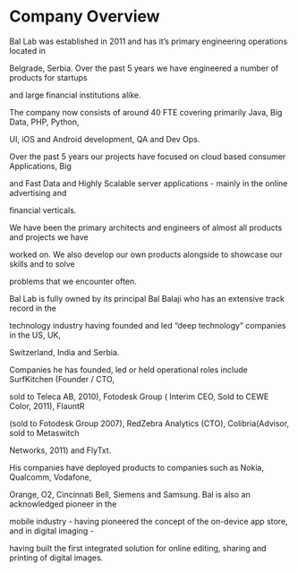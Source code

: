 # Company Overview

Bal Lab was established in 2011 and has it’s primary engineering operations located in

Belgrade, Serbia. Over the past 5 years we have engineered a number of products for startups

and large financial institutions alike.



The company now consists of around 40 FTE covering primarily Java, Big Data, PHP, Python,

UI, iOS and Android development, QA and Dev Ops.



Over the past 5 years our projects have focused on cloud based consumer Applications, Big

and Fast Data and Highly Scalable server applications - mainly in the online advertising and

financial verticals.



We have been the primary architects and engineers of almost all products and projects we have

worked on. We also develop our own products alongside to showcase our skills and to solve

problems that we encounter often.



Bal Lab is fully owned by its principal Bal Balaji who has an extensive track record in the

technology industry having founded and led “deep technology” companies in the US, UK,

Switzerland, India and Serbia.



Companies he has founded, led or held operational roles include SurfKitchen \(Founder / CTO,

sold to Teleca AB, 2010\), Fotodesk Group \( Interim CEO, Sold to CEWE Color, 2011\), FlauntR

\(sold to Fotodesk Group 2007\), RedZebra Analytics \(CTO\), Colibria\(Advisor, sold to Metaswitch

Networks, 2011\) and FlyTxt.



His companies have deployed products to companies such as Nokia, Qualcomm, Vodafone,

Orange, O2, Cincinnati Bell, Siemens and Samsung. Bal is also an acknowledged pioneer in the

mobile industry - having pioneered the concept of the on-device app store, and in digital imaging - 

having built the first integrated solution for online editing, sharing and printing of digital images.



